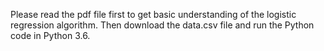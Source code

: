 Please read the pdf file first to get basic understanding of the logistic regression algorithm. 
Then download the data.csv file and run the Python code in Python 3.6.
